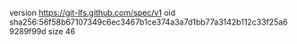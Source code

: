 version https://git-lfs.github.com/spec/v1
oid sha256:56f58b67107349c6ec3467b1ce374a3a7d1bb77a3142b112c33f25a69289f99d
size 46
